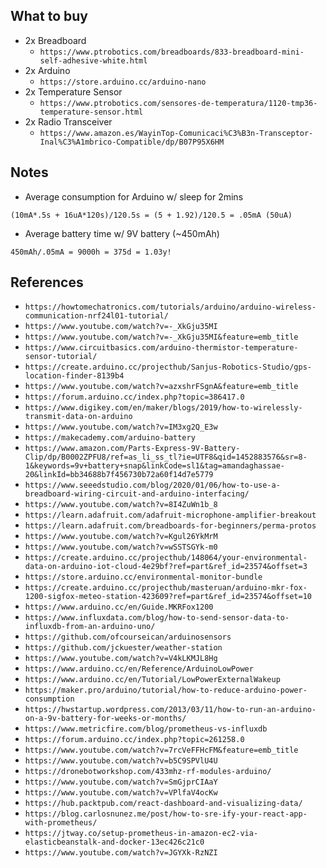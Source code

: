 ## What to buy

- 2x Breadboard
  - `https://www.ptrobotics.com/breadboards/833-breadboard-mini-self-adhesive-white.html`
- 2x Arduino
  - `https://store.arduino.cc/arduino-nano`
- 2x Temperature Sensor
  - `https://www.ptrobotics.com/sensores-de-temperatura/1120-tmp36-temperature-sensor.html`
- 2x Radio Transceiver
  -  `https://www.amazon.es/WayinTop-Comunicaci%C3%B3n-Transceptor-Inal%C3%A1mbrico-Compatible/dp/B07P95X6HM`

## Notes
  
- Average consumption for Arduino w/ sleep for 2mins

`(10mA*.5s + 16uA*120s)/120.5s = (5 + 1.92)/120.5 = .05mA (50uA)`

- Average battery time w/ 9V battery (~450mAh)

`450mAh/.05mA = 9000h = 375d = 1.03y!`
  
## References

- `https://howtomechatronics.com/tutorials/arduino/arduino-wireless-communication-nrf24l01-tutorial/`
- `https://www.youtube.com/watch?v=-_XkGju35MI`
- `https://www.youtube.com/watch?v=-_XkGju35MI&feature=emb_title`
- `https://www.circuitbasics.com/arduino-thermistor-temperature-sensor-tutorial/`
- `https://create.arduino.cc/projecthub/Sanjus-Robotics-Studio/gps-location-finder-8139b4`
- `https://www.youtube.com/watch?v=azxshrFSgnA&feature=emb_title`
- `https://forum.arduino.cc/index.php?topic=386417.0`
- `https://www.digikey.com/en/maker/blogs/2019/how-to-wirelessly-transmit-data-on-arduino`
- `https://www.youtube.com/watch?v=IM3xg2Q_E3w`
- `https://makecademy.com/arduino-battery`
- `https://www.amazon.com/Parts-Express-9V-Battery-Clip/dp/B0002ZPFU8/ref=as_li_ss_tl?ie=UTF8&qid=1452883576&sr=8-1&keywords=9v+battery+snap&linkCode=sl1&tag=amandaghassae-20&linkId=bb34688b7f456730b72a60f14d7e5779`
- `https://www.seeedstudio.com/blog/2020/01/06/how-to-use-a-breadboard-wiring-circuit-and-arduino-interfacing/`
- `https://www.youtube.com/watch?v=8I4ZuWn1b_8`
- `https://learn.adafruit.com/adafruit-microphone-amplifier-breakout`
- `https://learn.adafruit.com/breadboards-for-beginners/perma-protos`
- `https://www.youtube.com/watch?v=Kgul26YkMrM`
- `https://www.youtube.com/watch?v=wSSTSGYk-m0`
- `https://create.arduino.cc/projecthub/148064/your-environmental-data-on-arduino-iot-cloud-4e29bf?ref=part&ref_id=23574&offset=3`
- `https://store.arduino.cc/environmental-monitor-bundle`
- `https://create.arduino.cc/projecthub/masteruan/arduino-mkr-fox-1200-sigfox-meteo-station-423609?ref=part&ref_id=23574&offset=10`
- `https://www.arduino.cc/en/Guide.MKRFox1200`
- `https://www.influxdata.com/blog/how-to-send-sensor-data-to-influxdb-from-an-arduino-uno/`
- `https://github.com/ofcourseican/arduinosensors`
- `https://github.com/jckuester/weather-station`
- `https://www.youtube.com/watch?v=V4kLKMJL8Hg`
- `https://www.arduino.cc/en/Reference/ArduinoLowPower`
- `https://www.arduino.cc/en/Tutorial/LowPowerExternalWakeup`
- `https://maker.pro/arduino/tutorial/how-to-reduce-arduino-power-consumption`
- `https://hwstartup.wordpress.com/2013/03/11/how-to-run-an-arduino-on-a-9v-battery-for-weeks-or-months/`
- `https://www.metricfire.com/blog/prometheus-vs-influxdb`
- `https://forum.arduino.cc/index.php?topic=261258.0`
- `https://www.youtube.com/watch?v=7rcVeFFHcFM&feature=emb_title`
- `https://www.youtube.com/watch?v=b5C9SPVlU4U`
- `https://dronebotworkshop.com/433mhz-rf-modules-arduino/`
- `https://www.youtube.com/watch?v=SmGjprCIAaY`
- `https://www.youtube.com/watch?v=VPlfaV4ocKw`
- `https://hub.packtpub.com/react-dashboard-and-visualizing-data/`
- `https://blog.carlosnunez.me/post/how-to-sre-ify-your-react-app-with-prometheus/`
- `https://jtway.co/setup-prometheus-in-amazon-ec2-via-elasticbeanstalk-and-docker-13ec426c21c0`
- `https://www.youtube.com/watch?v=JGYXk-RzNZI`
